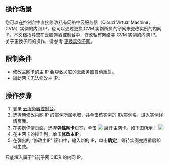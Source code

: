 ## 操作场景

您可以在控制台中直接修改私有网络中云服务器（Cloud Virtual Machine，CVM）实例的内网 IP，也可以通过更换 CVM 实例所属的子网来更改实例的内网 IP。本文档指导您在云服务器控制台中，修改私有网络中 CVM 实例的内网 IP。
关于更换子网的操作，请参考 [更换实例子网](https://cloud.tencent.com/document/product/213/16565)。

## 限制条件

- 修改主网卡的主 IP 会导致关联的云服务器自动重启。
- 辅助网卡无法修改主 IP。

## 操作步骤

1. 登录 [云服务器控制台](https://console.cloud.tencent.com/cvm/index)。
2. 选择待修改内网 IP 的实例所属地域，并单击该实例的 ID/实例名，进入实例详情页面。
3. 在实例详情页面，选择**弹性网卡**页签，单击 <img src="https://main.qcloudimg.com/raw/57a0c76b72cd97bd80bf857cd30c867a.png" style="margin: 0;"></img> 展开主网卡。如下图所示：
![](https://qcloudimg.tencent-cloud.cn/raw/92ee92bcff0162d3b565e6ee5c4a289e.png)
4. 在主网卡的操作列，单击**修改主IP**。
5. 在弹出的 “修改主IP” 窗口中，输入新的 IP，单击**确定**，等待实例完成重启即可生效。
<dx-alert infotype="notice" title="">
只能填入属于当前子网 CIDR 的内网 IP。
</dx-alert>




